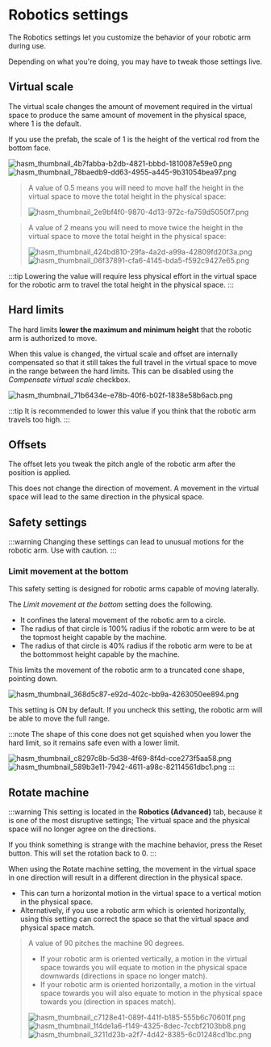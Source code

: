 ﻿---
sidebar_position: 50
---
# Robotics settings

The Robotics settings let you customize the behavior of your robotic arm during use.

Depending on what you're doing, you may have to tweak those settings live.

## Virtual scale

The virtual scale changes the amount of movement required in the virtual space to produce the same amount
of movement in the physical space, where 1 is the default.

If you use the prefab, the scale of 1 is the height of the vertical rod from the bottom face.

![hasm_thumbnail_4b7fabba-b2db-4821-bbbd-1810087e59e0.png](img/hasm_thumbnail_4b7fabba-b2db-4821-bbbd-1810087e59e0.png)
![hasm_thumbnail_78baedb9-dd63-4955-a445-9b31054bea97.png](img/hasm_thumbnail_78baedb9-dd63-4955-a445-9b31054bea97.png)

> A value of 0.5 means you will need to move half the height in the virtual space to move the total height in the physical space:
> 
> ![hasm_thumbnail_2e9bf4f0-9870-4d13-972c-fa759d5050f7.png](img/hasm_thumbnail_2e9bf4f0-9870-4d13-972c-fa759d5050f7.png)

> A value of 2 means you will need to move twice the height in the virtual space to move the total height in the physical space:
>
> ![hasm_thumbnail_424bd810-29fa-4a2d-a99a-42809fd20f3a.png](img/hasm_thumbnail_424bd810-29fa-4a2d-a99a-42809fd20f3a.png)
> ![hasm_thumbnail_06f37891-cfa6-4145-bda5-f592c9427e65.png](img/hasm_thumbnail_06f37891-cfa6-4145-bda5-f592c9427e65.png)

:::tip
Lowering the value will require less physical effort in the virtual space for the robotic arm to travel the total height in the physical space.
:::

## Hard limits

The hard limits **lower the maximum and minimum height** that the robotic arm is authorized to move.

When this value is changed, the virtual scale and offset are internally compensated so that it still takes the full travel
in the virtual space to move in the range between the hard limits. This can be disabled using the *Compensate virtual scale* checkbox.

![hasm_thumbnail_71b6434e-e78b-40f6-b02f-1838e58b6acb.png](img/hasm_thumbnail_71b6434e-e78b-40f6-b02f-1838e58b6acb.png)

:::tip
It is recommended to lower this value if you think that the robotic arm travels too high.
:::

## Offsets

The offset lets you tweak the pitch angle of the robotic arm after the position is applied.

This does not change the direction of movement. A movement in the virtual space will lead to the same direction in the physical space.

## Safety settings

:::warning
Changing these settings can lead to unusual motions for the robotic arm. Use with caution.
:::

### Limit movement at the bottom

This safety setting is designed for robotic arms capable of moving laterally.

The *Limit movement at the bottom* setting does the following.
- It confines the lateral movement of the robotic arm to a circle.
- The radius of that circle is 100% radius if the robotic arm were to be at the topmost height capable by the machine.
- The radius of that circle is 40% radius if the robotic arm were to be at the bottommost height capable by the machine.

This limits the movement of the robotic arm to a truncated cone shape, pointing down.

![hasm_thumbnail_368d5c87-e92d-402c-bb9a-4263050ee894.png](img/hasm_thumbnail_368d5c87-e92d-402c-bb9a-4263050ee894.png)

This setting is ON by default. If you uncheck this setting, the robotic arm will be able to move the full range.

:::note
The shape of this cone does not get squished when you lower the hard limit, so it remains safe even with a lower limit.

![hasm_thumbnail_c8297c8b-5d38-4f69-8f4d-cce273f5aa58.png](img/hasm_thumbnail_c8297c8b-5d38-4f69-8f4d-cce273f5aa58.png)
![hasm_thumbnail_589b3e11-7942-4611-a98c-82114561dbc1.png](img/hasm_thumbnail_589b3e11-7942-4611-a98c-82114561dbc1.png)
:::

## Rotate machine

:::warning
This setting is located in the **Robotics (Advanced)** tab, because it is one of the most disruptive settings;
The virtual space and the physical space will no longer agree on the directions.

If you think something is strange with the machine behavior, press the Reset button. This will set the rotation back to 0.
:::

When using the Rotate machine setting, the movement in the virtual space in one direction will result in a different direction in the physical space.

- This can turn a horizontal motion in the virtual space to a vertical motion in the physical space.
- Alternatively, if you use a robotic arm which is oriented horizontally, using this setting can correct the space so that the virtual space and physical space match.

> A value of 90 pitches the machine 90 degrees.
> - If your robotic arm is oriented vertically, a motion in the virtual space towards you will equate to motion in the physical space downwards (directions in space no longer match).
> - If your robotic arm is oriented horizontally, a motion in the virtual space towards you will also equate to motion in the physical space towards you (direction in spaces match).
> 
> ![hasm_thumbnail_c7128e41-089f-441f-b185-555b6c70601f.png](img/hasm_thumbnail_c7128e41-089f-441f-b185-555b6c70601f.png)
> ![hasm_thumbnail_1f4de1a6-f149-4325-8dec-7ccbf2103bb8.png](img/hasm_thumbnail_1f4de1a6-f149-4325-8dec-7ccbf2103bb8.png)
> ![hasm_thumbnail_3211d23b-a2f7-4d42-8385-6c01248cd1bc.png](img/hasm_thumbnail_3211d23b-a2f7-4d42-8385-6c01248cd1bc.png)
